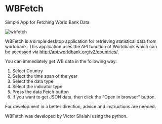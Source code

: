 # WBFetch
Simple App for Fetching World Bank Data

![wbfetch](https://user-images.githubusercontent.com/39004376/55493679-98fd5100-5663-11e9-95c2-6d9bea0be36b.png)

WBFetch is a simple desktop application for retrieving statistical data from worldbank. This application uses the API function of Worldbank which can be accessed via http://api.worldbank.org/v2/countries/.

You can immediately get WB data in the following way:
1. Select Country
2. Select the time span of the year
3. Select the data type
4. Select the indicator type
5. Press the data Fetch button
6. If you want to get JSON data, then click the "Open in browser" button.

For development in a better direction, advice and instructions are needed.

WBFetch was developed by Victor Silalahi using the python. 
